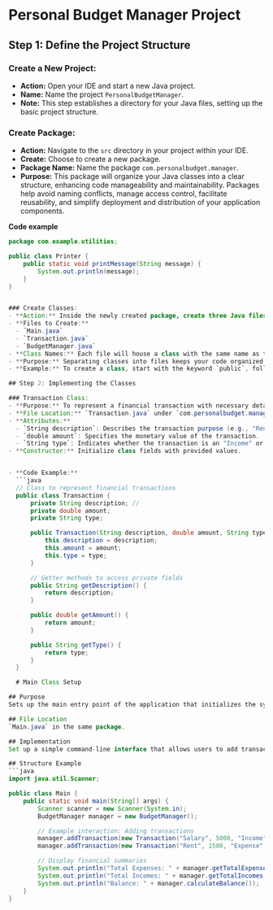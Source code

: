 
# Personal Budget Manager Project

## Step 1: Define the Project Structure

### Create a New Project:
- **Action:** Open your IDE and start a new Java project.
- **Name:** Name the project `PersonalBudgetManager`.
- **Note:** This step establishes a directory for your Java files, setting up the basic project structure.

### Create Package:
- **Action:** Navigate to the `src` directory in your project within your IDE.
- **Create:** Choose to create a new package.
- **Package Name:** Name the package `com.personalbudget.manager`.
- **Purpose:** This package will organize your Java classes into a clear structure, enhancing code manageability and maintainability. Packages help avoid naming conflicts, manage access control, facilitate reusability, and simplify deployment and distribution of your application components.

**Code example**
```java
package com.example.utilities;

public class Printer {
    public static void printMessage(String message) {
        System.out.println(message);
    }
}


### Create Classes:
- **Action:** Inside the newly created package, create three Java files.
- **Files to Create:**
  - `Main.java`
  - `Transaction.java`
  - `BudgetManager.java`
- **Class Names:** Each file will house a class with the same name as the file.
- **Purpose:** Separating classes into files keeps your code organized and manageable.
- **Example:** To create a class, start with the keyword `public`, followed by `class`, and then the class name. Each class should be saved in its own file with a `.java` extension.

## Step 2: Implementing the Classes

### Transaction Class:
- **Purpose:** To represent a financial transaction with necessary details.
- **File Location:** `Transaction.java` under `com.personalbudget.manager`.
- **Attributes:**
  - `String description`: Describes the transaction purpose (e.g., "Rent payment").
  - `double amount`: Specifies the monetary value of the transaction.
  - `String type`: Indicates whether the transaction is an "Income" or an "Expense".
- **Constructor:** Initialize class fields with provided values.


- **Code Example:**
  ```java
  // Class to represent financial transactions
  public class Transaction {
      private String description; //
      private double amount;
      private String type;

      public Transaction(String description, double amount, String type) {
          this.description = description;
          this.amount = amount;
          this.type = type;
      }

      // Getter methods to access private fields
      public String getDescription() {
          return description;
      }

      public double getAmount() {
          return amount;
      }

      public String getType() {
          return type;
      }
  }

  # Main Class Setup

## Purpose
Sets up the main entry point of the application that initializes the system and handles user interactions.

## File Location
`Main.java` in the same package.

## Implementation
Set up a simple command-line interface that allows users to add transactions and view a summary of financial activities.

## Structure Example
```java
import java.util.Scanner;

public class Main {
    public static void main(String[] args) {
        Scanner scanner = new Scanner(System.in);
        BudgetManager manager = new BudgetManager();

        // Example interaction: Adding transactions
        manager.addTransaction(new Transaction("Salary", 5000, "Income"));
        manager.addTransaction(new Transaction("Rent", 1500, "Expense"));

        // Display financial summaries
        System.out.println("Total Expenses: " + manager.getTotalExpenses());
        System.out.println("Total Incomes: " + manager.getTotalIncomes());
        System.out.println("Balance: " + manager.calculateBalance());
    }
}
